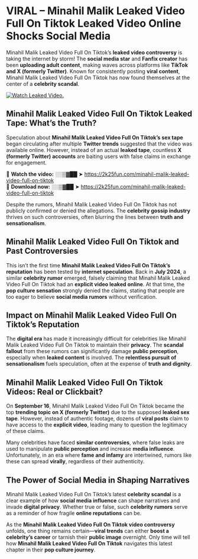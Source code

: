 # VIRAL – Minahil Malik Leaked Video Full On Tiktok Leaked Video Online Shocks Social Media 

Minahil Malik Leaked Video Full On Tiktok’s **leaked video controversy** is taking the internet by storm! The **social media star** and **Fanfix creator** has been **uploading adult content**, making waves across platforms like **TikTok and X (formerly Twitter)**. Known for consistently posting **viral content**, Minahil Malik Leaked Video Full On Tiktok has now found themselves at the center of a **celebrity scandal**.  

[![Watch Leaked Video.](https://miro.medium.com/v2/resize:fit:828/format:webp/1*cilzJN44JGOrTw9NJCrNHA.gif "Watch Leaked Video")](https://2k25fun.com/minahil-malik-leaked-video-full-on-tiktok)

## **Minahil Malik Leaked Video Full On Tiktok Leaked Tape: What’s the Truth?**  
Speculation about **Minahil Malik Leaked Video Full On Tiktok’s sex tape** began circulating after multiple **Twitter trends** suggested that the video was available online. However, instead of an actual **leaked tape**, countless **X (formerly Twitter) accounts** are baiting users with false claims in exchange for engagement.  

🔹 **Watch the video:** ░░▒▓██ ➤ https://2k25fun.com/minahil-malik-leaked-video-full-on-tiktok  
🔹 **Download now:** ░░▒▓██ ➤ https://2k25fun.com/minahil-malik-leaked-video-full-on-tiktok  

Despite the rumors, Minahil Malik Leaked Video Full On Tiktok has not publicly confirmed or denied the allegations. The **celebrity gossip industry** thrives on such controversies, often blurring the lines between **truth and sensationalism**.  

## **Minahil Malik Leaked Video Full On Tiktok and Past Controversies**  
This isn’t the first time **Minahil Malik Leaked Video Full On Tiktok’s reputation** has been tested by **internet speculation**. Back in **July 2024**, a similar **celebrity rumor** emerged, falsely claiming that Minahil Malik Leaked Video Full On Tiktok had an **explicit video leaked online**. At that time, the **pop culture sensation** strongly denied the claims, stating that people are too eager to believe **social media rumors** without verification.  

## **Impact on Minahil Malik Leaked Video Full On Tiktok’s Reputation**  
The **digital era** has made it increasingly difficult for celebrities like Minahil Malik Leaked Video Full On Tiktok to maintain their **privacy**. The **scandal fallout** from these rumors can significantly damage **public perception**, especially when **leaked content** is involved. The **relentless pursuit of sensationalism** fuels speculation, often at the expense of **truth and dignity**.  

## **Minahil Malik Leaked Video Full On Tiktok Videos: Real or Clickbait?**  
On **September 16**, Minahil Malik Leaked Video Full On Tiktok became the top **trending topic on X (formerly Twitter)** due to the supposed **leaked sex tape**. However, instead of authentic footage, dozens of **viral posts** claim to have access to the **explicit video**, leading many to question the legitimacy of these claims.  

Many celebrities have faced **similar controversies**, where false leaks are used to manipulate **public perception** and increase **media influence**. Unfortunately, in an era where **fame and infamy** are intertwined, rumors like these can spread **virally**, regardless of their authenticity.  

## **The Power of Social Media in Shaping Narratives**  
Minahil Malik Leaked Video Full On Tiktok’s latest **celebrity scandal** is a clear example of how **social media influence** can shape narratives and invade **digital privacy**. Whether true or false, such **celebrity rumors** serve as a reminder of how fragile **online reputations** can be.  

As the **Minahil Malik Leaked Video Full On Tiktok video controversy** unfolds, one thing remains certain—**viral trends** can either **boost a celebrity’s career** or tarnish their **public image** overnight. Only time will tell how **Minahil Malik Leaked Video Full On Tiktok** navigates this latest chapter in their **pop culture journey**. 